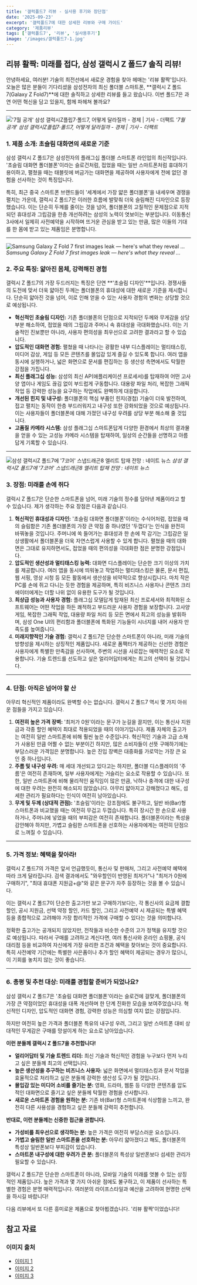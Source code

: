 ```yaml
---
title: '갤럭폴드7 리뷰 - 실사용 후기와 장단점'
date: '2025-09-23'
excerpt: '갤럭폴드7에 대한 상세한 리뷰와 구매 가이드'
category: '제품리뷰'
tags: ['갤럭폴드7', '리뷰', '실사용후기']
image: '/images/갤럭폴드7-1.jpg'
---
```


## 리뷰 활짝: 미래를 접다, 삼성 갤럭시 Z 폴드7 솔직 리뷰!

안녕하세요, 여러분! 기술의 최전선에서 새로운 경험을 찾아 헤매는 '리뷰 활짝'입니다. 오늘은 많은 분들이 기다리셨을 삼성전자의 최신 폴더블 스마트폰, **갤럭시 Z 폴드7(Galaxy Z Fold7)**에 대한 솔직하고 상세한 리뷰를 들고 왔습니다. 이번 폴드7은 과연 어떤 혁신을 담고 있을지, 함께 파헤쳐 볼까요?

---

!['7월 공개' 삼성 갤럭시Z플립7·폴드7, 어떻게 달라질까 - 경제 | 기사 - 더팩트](/images/갤럭폴드7-1.jpg)
*'7월 공개' 삼성 갤럭시Z플립7·폴드7, 어떻게 달라질까 - 경제 | 기사 - 더팩트*

### 1. 제품 소개: 초슬림 대화면의 새로운 기준

삼성 갤럭시 Z 폴드7은 삼성전자의 플래그십 폴더블 스마트폰 라인업의 최신작입니다. '초슬림 대화면 폴더블폰'이라는 슬로건처럼, 접었을 때는 일반 스마트폰처럼 휴대하기 용이하고, 펼쳤을 때는 태블릿에 버금가는 대화면을 제공하여 사용자에게 전에 없던 경험을 선사하는 것이 특징입니다.

특히, 최근 중국 스마트폰 브랜드들이 '세계에서 가장 얇은 폴더블폰'을 내세우며 경쟁을 펼치는 가운데, 갤럭시 Z 폴드7은 이러한 흐름에 발맞춰 더욱 슬림해진 디자인으로 등장했습니다. 이는 단순히 두께를 줄이는 것을 넘어, 폴더블폰의 고질적인 문제점으로 지적되던 휴대성과 그립감을 한층 개선하려는 삼성의 노력이 엿보이는 부분입니다. 이동통신 3사에서 일제히 사전예약을 시작하며 뜨거운 관심을 받고 있는 만큼, 많은 이들의 기대를 한 몸에 받고 있는 제품임은 분명합니다.

---

![Samsung Galaxy Z Fold 7 first images leak — here's what they reveal ...](/images/갤럭폴드7-2.jpg)
*Samsung Galaxy Z Fold 7 first images leak — here's what they reveal ...*

### 2. 주요 특징: 얇아진 몸체, 강력해진 경험

갤럭시 Z 폴드7의 가장 두드러지는 특징은 단연 **'초슬림 디자인'**입니다. 경쟁사들의 도전에 맞서 더욱 얇아진 두께는 폴더블폰의 휴대성에 대한 새로운 기준을 제시합니다. 단순히 얇아진 것을 넘어, 이로 인해 얻을 수 있는 사용자 경험의 변화는 상당할 것으로 예상됩니다.

*   **혁신적인 초슬림 디자인:** 기존 폴더블폰의 단점으로 지적되던 두께와 무게감을 상당 부분 해소하여, 접었을 때의 그립감과 주머니 속 휴대성을 극대화했습니다. 이는 기술적인 진보뿐만 아니라, 사용자 편의성을 최우선으로 고려한 결과라고 할 수 있습니다.
*   **압도적인 대화면 경험:** 펼쳤을 때 나타나는 광활한 내부 디스플레이는 멀티태스킹, 미디어 감상, 게임 등 모든 콘텐츠를 몰입감 있게 즐길 수 있도록 합니다. 여러 앱을 동시에 실행하거나, 넓은 화면으로 문서를 편집하는 등 생산성 측면에서도 탁월한 강점을 가집니다.
*   **최신 플래그십 성능:** 삼성의 최신 AP(애플리케이션 프로세서)를 탑재하여 어떤 고사양 앱이나 게임도 끊김 없이 부드럽게 구동합니다. 대용량 파일 처리, 복잡한 그래픽 작업 등 강력한 성능을 요구하는 작업에도 완벽하게 대응합니다.
*   **개선된 힌지 및 내구성:** 폴더블폰의 핵심 부품인 힌지(경첩) 기술이 더욱 발전하여, 접고 펼치는 동작이 한층 부드러워지고 내구성 또한 강화되었을 것으로 예상됩니다. 이는 사용자들이 폴더블폰에 대해 가졌던 내구성 우려를 상당 부분 해소해 줄 것입니다.
*   **고품질 카메라 시스템:** 삼성 플래그십 스마트폰답게 다양한 환경에서 최상의 결과물을 얻을 수 있는 고성능 카메라 시스템을 탑재하여, 일상의 순간들을 선명하고 아름답게 기록할 수 있습니다.

---

![삼성 갤럭시Z 폴드7에 '7코어' 스냅드래곤8 엘리트 탑재 전망 : 네이트 뉴스](/images/갤럭폴드7-3.png)
*삼성 갤럭시Z 폴드7에 '7코어' 스냅드래곤8 엘리트 탑재 전망 : 네이트 뉴스*

### 3. 장점: 미래를 손에 쥐다

갤럭시 Z 폴드7은 단순한 스마트폰을 넘어, 미래 기술의 정수를 담아낸 제품이라고 할 수 있습니다. 제가 생각하는 주요 장점은 다음과 같습니다.

1.  **혁신적인 휴대성과 디자인:** '초슬림 대화면 폴더블폰'이라는 수식어처럼, 접었을 때의 슬림함은 기존 폴더블폰의 가장 큰 약점 중 하나였던 '두껍다'는 인식을 완전히 바꿔놓을 것입니다. 주머니에 쏙 들어가는 휴대성과 한 손에 착 감기는 그립감은 일상생활에서 폴더블폰을 더욱 자연스럽게 사용할 수 있게 합니다. 펼쳤을 때의 대화면은 그대로 유지하면서도, 접었을 때의 편의성을 극대화한 점은 분명한 강점입니다.
2.  **압도적인 생산성과 멀티태스킹 능력:** 대화면 디스플레이는 단순한 크기 이상의 가치를 제공합니다. 여러 앱을 동시에 띄워놓고 작업하는 멀티태스킹은 물론, 문서 편집, 웹 서핑, 영상 시청 등 모든 활동에서 생산성을 비약적으로 향상시킵니다. 마치 작은 PC를 손에 쥐고 다니는 듯한 경험을 제공하며, 특히 비즈니스 사용자나 콘텐츠 크리에이터에게는 더할 나위 없이 유용한 도구가 될 것입니다.
3.  **최상급 성능과 사용자 경험:** 플래그십 모델답게 탑재된 최신 프로세서와 최적화된 소프트웨어는 어떤 작업을 하든 쾌적하고 부드러운 사용자 경험을 보장합니다. 고사양 게임, 복잡한 그래픽 작업, 대용량 파일 처리 등 모든 면에서 최고의 성능을 발휘하며, 삼성 One UI의 편리함과 폴더블폰에 특화된 기능들이 시너지를 내어 사용자 만족도를 높여줍니다.
4.  **미래지향적인 기술 경험:** 갤럭시 Z 폴드7은 단순한 스마트폰이 아니라, 미래 기술의 방향성을 제시하는 상징적인 제품입니다. 새로운 폼팩터가 제공하는 신선한 경험은 사용자에게 특별한 만족감을 선사하며, 주변의 시선을 사로잡는 매력적인 요소로 작용합니다. 기술 트렌드를 선도하고 싶은 얼리어답터에게는 최고의 선택이 될 것입니다.

---
### 4. 단점: 아직은 넘어야 할 산

아무리 혁신적인 제품이라도 완벽할 수는 없습니다. 갤럭시 Z 폴드7 역시 몇 가지 아쉬운 점들을 가지고 있습니다.

1.  **여전히 높은 가격 장벽:** '최저가 0원'이라는 문구가 눈길을 끌지만, 이는 통신사 지원금과 각종 할인 혜택이 최대로 적용되었을 때의 이야기입니다. 제품 자체의 출고가는 여전히 일반 스마트폰에 비해 훨씬 높은 수준입니다. 혁신적인 기술과 고급 소재가 사용된 만큼 어쩔 수 없는 부분이긴 하지만, 많은 소비자들이 선뜻 구매하기에는 부담스러운 가격임은 분명합니다. 높은 진입 장벽은 대중화를 가로막는 가장 큰 요인 중 하나입니다.
2.  **주름 및 내구성 우려:** 매 세대 개선되고 있다고는 하지만, 폴더블 디스플레이의 '주름'은 여전히 존재하며, 일부 사용자에게는 거슬리는 요소로 작용할 수 있습니다. 또한, 일반 스마트폰에 비해 물리적인 움직임이 많은 만큼, 낙하나 충격에 대한 내구성에 대한 우려는 완전히 해소되지 않았습니다. 아무리 얇아지고 강해졌다고 해도, 섬세한 관리가 필요하다는 인식이 여전히 남아있습니다.
3.  **무게 및 두께 (상대적 관점):** '초슬림'이라는 강조점에도 불구하고, 일반 바(Bar)형 스마트폰과 비교했을 때는 여전히 무겁고 두껍습니다. 특히 장시간 한 손으로 사용하거나, 주머니에 넣었을 때의 부피감은 여전히 존재합니다. 폴더블폰이라는 특성을 감안해야 하지만, 가볍고 슬림한 스마트폰을 선호하는 사용자에게는 여전히 단점으로 느껴질 수 있습니다.

---
### 5. 가격 정보: 혜택을 찾아라!

갤럭시 Z 폴드7의 가격은 앞서 언급했듯이, 통신사 및 판매처, 그리고 사전예약 혜택에 따라 크게 달라집니다. 검색 결과에서도 "와우할인이 반영된 최저가"나 "최저가 0원에 구매하기", "최대 휴대폰 지원금+@"와 같은 문구가 자주 등장하는 것을 볼 수 있습니다.

이는 갤럭시 Z 폴드7이 단순한 출고가만 보고 구매하기보다는, 각 통신사의 요금제 결합 할인, 공시 지원금, 선택 약정 할인, 카드 할인, 그리고 사전예약 시 제공되는 특별 혜택 등을 종합적으로 고려해야 가장 합리적인 가격에 구매할 수 있다는 것을 의미합니다.

정확한 출고가는 공개되지 않았지만, 전작들과 비슷한 수준의 고가 정책을 유지할 것으로 예상됩니다. 따라서 구매를 고려하고 계신다면, 여러 통신사와 온라인 쇼핑몰, 공식 대리점 등을 비교하여 자신에게 가장 유리한 조건과 혜택을 찾아보는 것이 중요합니다. 특히 사전예약 기간에는 특별한 사은품이나 추가 할인 혜택이 제공되는 경우가 많으니, 이 기회를 놓치지 않는 것이 좋습니다.

---
### 6. 총평 및 추천 대상: 미래를 경험할 준비가 되었나요?

삼성 갤럭시 Z 폴드7은 '초슬림 대화면 폴더블폰'이라는 슬로건에 걸맞게, 폴더블폰의 가장 큰 약점이었던 휴대성을 대폭 개선하며 한 단계 진화한 모습을 보여주었습니다. 혁신적인 디자인, 압도적인 대화면 경험, 강력한 성능은 의심할 여지 없는 강점입니다.

하지만 여전히 높은 가격과 폴더블폰 특유의 내구성 우려, 그리고 일반 스마트폰 대비 상대적인 무게감은 구매를 망설이게 하는 요소로 남아있습니다.

**이런 분들께 갤럭시 Z 폴드7을 추천합니다!**

*   **얼리어답터 및 기술 트렌드 리더:** 최신 기술과 혁신적인 경험을 누구보다 먼저 누리고 싶은 분들께 최고의 선택입니다.
*   **높은 생산성을 추구하는 비즈니스 사용자:** 넓은 화면에서 멀티태스킹과 문서 작업을 효율적으로 처리하고 싶은 분들께 강력한 생산성 도구가 될 것입니다.
*   **몰입감 있는 미디어 소비를 즐기는 분:** 영화, 드라마, 웹툰 등 다양한 콘텐츠를 압도적인 대화면으로 즐기고 싶은 분들께 탁월한 경험을 선사합니다.
*   **새로운 스마트폰 경험을 원하는 분:** 기존 바(Bar)형 스마트폰에 식상함을 느끼고, 완전히 다른 사용성을 경험하고 싶은 분들께 강력히 추천합니다.

**반대로, 이런 분들께는 신중한 접근을 권합니다.**

*   **가성비를 최우선으로 생각하는 분:** 높은 가격은 여전히 부담스러운 요소입니다.
*   **가볍고 슬림한 일반 스마트폰을 선호하는 분:** 아무리 얇아졌다고 해도, 폴더블폰의 특성상 일반폰보다 부피감이 있습니다.
*   **스마트폰 내구성에 대한 우려가 큰 분:** 폴더블폰의 특성상 일반폰보다 섬세한 관리가 필요할 수 있습니다.

갤럭시 Z 폴드7은 단순한 스마트폰이 아니라, 모바일 기술의 미래를 엿볼 수 있는 상징적인 제품입니다. 높은 가격과 몇 가지 아쉬운 점에도 불구하고, 이 제품이 선사하는 특별한 경험은 분명 매력적입니다. 여러분의 라이프스타일과 예산을 고려하여 현명한 선택을 하시길 바랍니다!

다음 리뷰에서 또 다른 흥미로운 제품으로 찾아뵙겠습니다. '리뷰 활짝'이었습니다!



## 참고 자료

### 이미지 출처
- [이미지 1](https://img.tf.co.kr/article/home/2025/06/02/202524121748831823.jpg)
- [이미지 2](https://cdn.mos.cms.futurecdn.net/5VYHvLzk4KCHwPKq7up36c.jpg)
- [이미지 3](https://thumbnews.nateimg.co.kr/view610/news.nateimg.co.kr/orgImg/iu/2025/01/21/550584_514749_5453.png)

